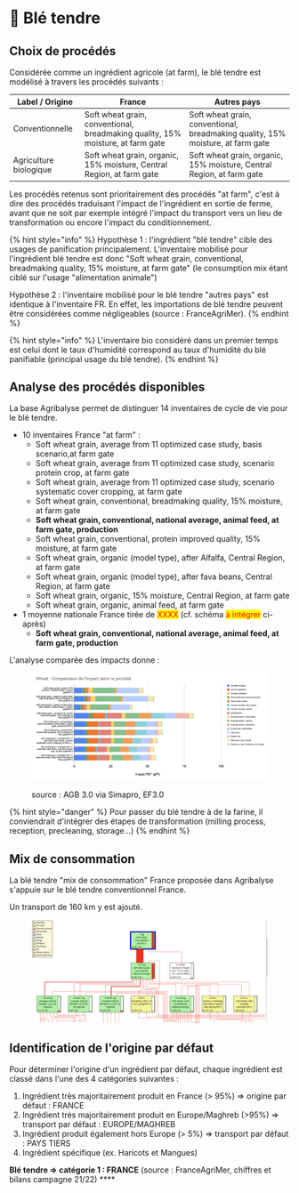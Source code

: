 # 🌾 Blé tendre

## Choix de procédés

Considérée comme un ingrédient agricole (at farm), le blé tendre est modélisé à travers les procédés suivants :&#x20;

| Label / Origine        | France                                                                          | Autres pays                                                                     |
| ---------------------- | ------------------------------------------------------------------------------- | ------------------------------------------------------------------------------- |
| Conventionnelle        | Soft wheat grain, conventional, breadmaking quality, 15% moisture, at farm gate | Soft wheat grain, conventional, breadmaking quality, 15% moisture, at farm gate |
| Agriculture biologique | Soft wheat grain, organic, 15% moisture, Central Region, at farm gate           | Soft wheat grain, organic, 15% moisture, Central Region, at farm gate           |

Les procédés retenus sont prioritairement des procédés "at farm", c'est à dire des procédés traduisant l'impact de l'ingrédient en sortie de ferme, avant que ne soit par exemple intégré l'impact du transport vers un lieu de transformation ou encore l'impact du conditionnement.

{% hint style="info" %}
Hypothèse 1 : l'ingrédient "blé tendre" cible des usages de panification principalement. L'inventaire mobilisé pour l'ingrédient blé tendre est donc "Soft wheat grain, conventional, breadmaking quality, 15% moisture, at farm gate" (le consumption mix étant ciblé sur l'usage "alimentation animale")

Hypothèse 2 : l'inventaire mobilisé pour le blé tendre "autres pays" est identique à l'inventaire FR. En effet, les importations de blé tendre peuvent être considérées comme négligeables (source : FranceAgriMer).
{% endhint %}

{% hint style="info" %}
L'inventaire bio considéré dans un premier temps est celui dont le taux d'humidité correspond au taux d'humidité du blé panifiable (principal usage du blé tendre).
{% endhint %}

## Analyse des procédés disponibles

La base Agribalyse permet de distinguer 14 inventaires de cycle de vie pour le blé tendre.&#x20;

* 10 inventaires France "at farm" :&#x20;
  * Soft wheat grain, average from 11 optimized case study, basis scenario,at farm gate
  * Soft wheat grain, average from 11 optimized case study, scenario protein crop, at farm gate
  * Soft wheat grain, average from 11 optimized case study, scenario systematic cover cropping, at farm gate
  * Soft wheat grain, conventional, breadmaking quality, 15% moisture, at farm gate
  * **Soft wheat grain, conventional, national average, animal feed, at farm gate, production**
  * Soft wheat grain, conventional, protein improved quality, 15% moisture, at farm gate
  * Soft wheat grain, organic (model type), after Alfalfa, Central Region, at farm gate
  * Soft wheat grain, organic (model type), after fava beans, Central Region, at farm gate
  * Soft wheat grain, organic, 15% moisture, Central Region, at farm gate
  * Soft wheat grain, organic, animal feed, at farm gate
* 1 moyenne nationale France tirée de <mark style="color:red;">XXXX</mark> (cf. schéma <mark style="color:red;">à intégrer</mark> ci-après)
  * **Soft wheat grain, conventional, national average, animal feed, at farm gate, production**

L'analyse comparée des impacts donne :&#x20;

<figure><img src="../../.gitbook/assets/image (2) (5) (1).png" alt=""><figcaption><p>source : AGB 3.0 via Simapro, EF3.0 </p></figcaption></figure>

{% hint style="danger" %}
Pour passer du blé tendre à de la farine, il conviendrait d'intégrer des étapes de transformation (milling process, reception, precleaning, storage...)
{% endhint %}

## Mix de consommation

La blé tendre "mix de consommation" France proposée dans Agribalyse s'appuie sur le blé tendre conventionnel France.

Un transport de 160 km y est ajouté.

<figure><img src="../../.gitbook/assets/Screenshot 2022-11-08 at 14.56.24.png" alt=""><figcaption></figcaption></figure>

## Identification de l'origine par défaut

Pour déterminer l'origine d'un ingrédient par défaut, chaque ingrédient est classé dans l'une des 4 catégories suivantes :&#x20;

1. Ingrédient très majoritairement produit en France (> 95%) => origine par défaut : FRANCE
2. Ingrédient très majoritairement produit en Europe/Maghreb (>95%) => transport par défaut : EUROPE/MAGHREB&#x20;
3. Ingrédient produit également hors Europe (> 5%) => transport par défaut : PAYS TIERS
4. Ingrédient spécifique (ex. Haricots et Mangues)&#x20;

**Blé tendre => catégorie 1 : FRANCE** (source : FranceAgriMer, chiffres et bilans campagne 21/22) ****&#x20;
